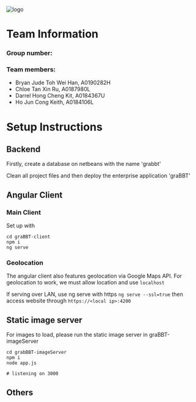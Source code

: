 ![logo](https://i.imgur.com/WtqFOwP.png)

# Team Information

### Group number: 
### Team members:
- Bryan Jude Toh Wei Han, A0190282H
- Chloe Tan Xin Ru, A0187980L
- Darrel Hong Cheng Kit, A0184367U
- Ho Jun Cong Keith, A0184106L 

# Setup Instructions

## Backend

Firstly, create a database on netbeans with the name 'grabbt'

Clean all project files and then deploy the enterprise application 'graBBT'

## Angular Client

### Main Client

Set up with

```
cd graBBT-client
npm i
ng serve
```

### Geolocation

The angular client also features geolocation via Google Maps API. For geolocation to work, we must allow location and use `localhost`

If serving over LAN, use ng serve with https
`ng serve --ssl=true`
then access website through
`https://<local ip>:4200`

## Static image server

For images to load, please run the static image server in graBBT-imageServer

```
cd grabBBT-imageServer
npm i
node app.js

# listening on 3000
```

## Others


